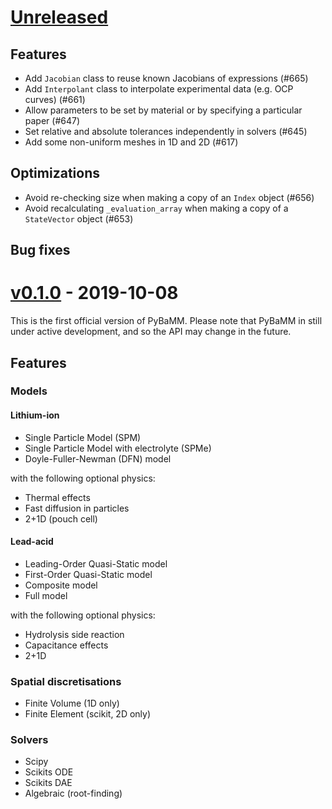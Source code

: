# [Unreleased](https://github.com/pybamm-team/PyBaMM)

## Features
- Add `Jacobian` class to reuse known Jacobians of expressions (#665)
- Add `Interpolant` class to interpolate experimental data (e.g. OCP curves) (#661)
- Allow parameters to be set by material or by specifying a particular paper (#647)
- Set relative and absolute tolerances independently in solvers (#645)
- Add some non-uniform meshes in 1D and 2D (#617)

## Optimizations

- Avoid re-checking size when making a copy of an `Index` object (#656)
- Avoid recalculating `_evaluation_array` when making a copy of a `StateVector` object (#653)

## Bug fixes

# [v0.1.0](https://github.com/pybamm-team/PyBaMM/tree/v0.1.0) - 2019-10-08

This is the first official version of PyBaMM.
Please note that PyBaMM in still under active development, and so the API may change in the future.

## Features

### Models

#### Lithium-ion

- Single Particle Model (SPM)
- Single Particle Model with electrolyte (SPMe)
- Doyle-Fuller-Newman (DFN) model

with the following optional physics:

- Thermal effects
- Fast diffusion in particles
- 2+1D (pouch cell)

#### Lead-acid

- Leading-Order Quasi-Static model
- First-Order Quasi-Static model
- Composite model
- Full model

with the following optional physics:

- Hydrolysis side reaction
- Capacitance effects
- 2+1D


### Spatial discretisations

- Finite Volume (1D only)
- Finite Element (scikit, 2D only)

### Solvers

- Scipy
- Scikits ODE
- Scikits DAE
- Algebraic (root-finding)
